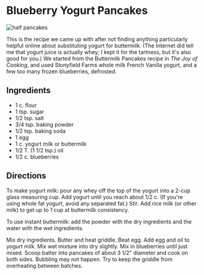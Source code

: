 # Blueberry Yogurt Pancakes

![half pancakes](http://mcdemarco.net/files/recipes/half_pancakes.jpg)

This is the recipe we came up with after not finding anything particularly helpful online about substituting yogurt for buttermilk. (The Internet did tell me that yogurt juice is actually whey; I kept it for the tartness, but it's also good for you.) We started from the Buttermilk Pancakes recipe in _The Joy of Cooking_, and used Stonyfield Farms whole milk French Vanilla yogurt, and a few too many frozen blueberries, defrosted.

## Ingredients

* 1 c. flour
* 1 tsp. sugar
* 1/2 tsp. salt
* 3/4 tsp. baking powder
* 1/2 tsp. baking soda
* 1 egg
* 1 c. yogurt milk or buttermilk
* 1/2 T. (1 1/2 tsp.) oil
* 1/2 c. blueberries

## Directions

To make yogurt milk: pour any whey off the top of the yogurt into a 2-cup glass measuring cup. Add yogurt until you reach about 1/2 c. (If you're using whole fat yogurt, avoid any separated fat.) Stir. Add rice milk (or other milk) to get up to 1 cup at buttermilk consistency.

To use instant buttermilk: add the powder with the dry ingredients and the water with the wet ingredients. 

Mix dry ingredients. Butter and heat griddle. Beat egg. Add egg and oil to yogurt milk. Mix wet mixture into dry slightly. Mix in blueberries until just mixed. Scoop batter into pancakes of about 3 1/2" diameter and cook on both sides. Bubbling may not happen. Try to keep the griddle from overheating between batches.
